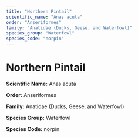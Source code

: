 ```yaml
---
title: "Northern Pintail"
scientific_name: "Anas acuta"
order: "Anseriformes"
family: "Anatidae (Ducks, Geese, and Waterfowl)"
species_group: "Waterfowl"
species_code: "norpin"
---
```


# Northern Pintail

**Scientific Name:** Anas acuta

**Order:** Anseriformes

**Family:** Anatidae (Ducks, Geese, and Waterfowl)

**Species Group:** Waterfowl

**Species Code:** norpin
